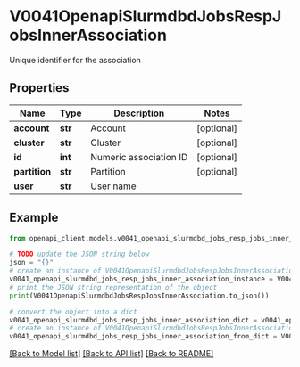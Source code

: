 # V0041OpenapiSlurmdbdJobsRespJobsInnerAssociation

Unique identifier for the association

## Properties

Name | Type | Description | Notes
------------ | ------------- | ------------- | -------------
**account** | **str** | Account | [optional] 
**cluster** | **str** | Cluster | [optional] 
**id** | **int** | Numeric association ID | [optional] 
**partition** | **str** | Partition | [optional] 
**user** | **str** | User name | 

## Example

```python
from openapi_client.models.v0041_openapi_slurmdbd_jobs_resp_jobs_inner_association import V0041OpenapiSlurmdbdJobsRespJobsInnerAssociation

# TODO update the JSON string below
json = "{}"
# create an instance of V0041OpenapiSlurmdbdJobsRespJobsInnerAssociation from a JSON string
v0041_openapi_slurmdbd_jobs_resp_jobs_inner_association_instance = V0041OpenapiSlurmdbdJobsRespJobsInnerAssociation.from_json(json)
# print the JSON string representation of the object
print(V0041OpenapiSlurmdbdJobsRespJobsInnerAssociation.to_json())

# convert the object into a dict
v0041_openapi_slurmdbd_jobs_resp_jobs_inner_association_dict = v0041_openapi_slurmdbd_jobs_resp_jobs_inner_association_instance.to_dict()
# create an instance of V0041OpenapiSlurmdbdJobsRespJobsInnerAssociation from a dict
v0041_openapi_slurmdbd_jobs_resp_jobs_inner_association_from_dict = V0041OpenapiSlurmdbdJobsRespJobsInnerAssociation.from_dict(v0041_openapi_slurmdbd_jobs_resp_jobs_inner_association_dict)
```
[[Back to Model list]](../README.md#documentation-for-models) [[Back to API list]](../README.md#documentation-for-api-endpoints) [[Back to README]](../README.md)


